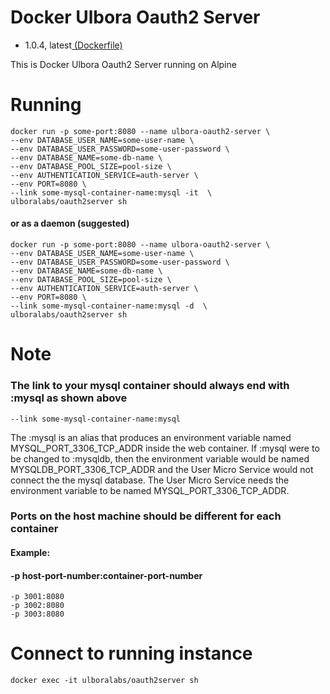 # Docker Ulbora Oauth2 Server
- 1.0.4, latest[ (Dockerfile)](https://github.com/Ulbora/docker_ulbora_oauth2_server/blob/master/Dockerfile)

This is Docker Ulbora Oauth2 Server running on Alpine


# Running
```
docker run -p some-port:8080 --name ulbora-oauth2-server \
--env DATABASE_USER_NAME=some-user-name \
--env DATABASE_USER_PASSWORD=some-user-password \
--env DATABASE_NAME=some-db-name \
--env DATABASE_POOL_SIZE=pool-size \
--env AUTHENTICATION_SERVICE=auth-server \
--env PORT=8080 \
--link some-mysql-container-name:mysql -it  \
ulboralabs/oauth2server sh
```
#### or as a daemon (suggested)
```
docker run -p some-port:8080 --name ulbora-oauth2-server \
--env DATABASE_USER_NAME=some-user-name \
--env DATABASE_USER_PASSWORD=some-user-password \
--env DATABASE_NAME=some-db-name \
--env DATABASE_POOL_SIZE=pool-size \
--env AUTHENTICATION_SERVICE=auth-server \
--env PORT=8080 \
--link some-mysql-container-name:mysql -d  \
ulboralabs/oauth2server sh
```
# Note
### The link to your mysql container should always end with :mysql as shown above
```
--link some-mysql-container-name:mysql
```
The :mysql is an alias that produces an environment variable named MYSQL_PORT_3306_TCP_ADDR inside the web container.
If :mysql were to be changed to :mysqldb, then the environment variable would be named MYSQLDB_PORT_3306_TCP_ADDR and 
the User Micro Service would not connect the the mysql database. The User Micro Service needs the environment variable to be 
named MYSQL_PORT_3306_TCP_ADDR.

### Ports on the host machine should be different for each container
#### Example: 
#### -p host-port-number:container-port-number
```
-p 3001:8080 
-p 3002:8080 
-p 3003:8080
```

# Connect to running instance
```
docker exec -it ulboralabs/oauth2server sh
```


